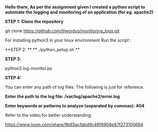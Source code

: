 **Hello there, As per the assignment given I created a python script to automate the logging and monitoring of an application (for eg. apache2)**



**STEP 1: Clone the repository**

git clone https://github.com/theordus/monitoring_logs.git


For installing python3 in your linux environment
Run the script :


**STEP 2: ** ** ./python_setup.sh
**

**STEP 3:**

python3 log-monitor.py

**STEP 4:**

You can enter any path of log files. The following is just for reference.

**Enter the path to the log file: /var/log/apache2/error.log**


**Enter keywords or patterns to analyze (separated by commas): 404**


Refer to the video for better understanding: 

https://www.loom.com/share/9b65acfabd9c46f8908e87f273100684
